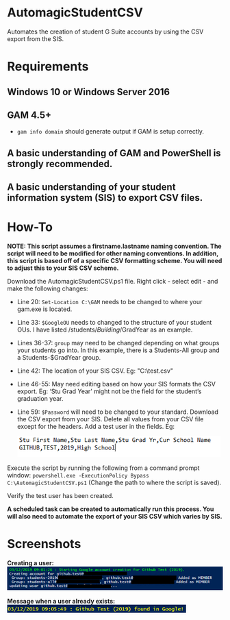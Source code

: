 # AutomagicStudentCSV
Automates the creation of student G Suite accounts by using the CSV export from the SIS.

# Requirements
## Windows 10 or Windows Server 2016
## GAM 4.5+ 
   - `gam info domain` should generate output if GAM is setup correctly.
## A basic understanding of GAM and PowerShell is **strongly** recommended. 
## A basic understanding of your student information system (SIS) to export CSV files.

# How-To
**NOTE: This script assumes a firstname.lastname naming convention. The script will need to be modified for other naming conventions. In addition, this script is based off of a specific CSV formatting scheme. You will need to adjust this to your SIS CSV scheme.**

Download the AutomagicStudentCSV.ps1 file.
Right click - select edit - and make the following changes:
  - Line 20: `Set-Location C:\GAM` needs to be changed to where your gam.exe is located. 
  - Line 33: `$GoogleOU` needs to changed to the structure of your student OUs. I have listed /students/$Building/$GradYear as an example.
  - Lines 36-37: `group` may need to be changed depending on what groups your students go into. In this example, there is a Students-All group and a Students-$GradYear group.
  - Line 42: The location of your SIS CSV. Eg: "C:\test.csv"
  - Line 46-55: May need editing based on how your SIS formats the CSV export. Eg: ‘Stu Grad Year’ might not be the field for the student’s graduation year.
  - Line 59: `$Password` will need to be changed to your standard. 
Download the CSV export from your SIS.
Delete all values from your CSV file except for the headers. Add a test user in the fields. Eg:

    ![testcsv](https://github.com/joejkopet/AutomagicStudentCSV/blob/master/testcsv.PNG)

 Execute the script by running the following from a command prompt window: `powershell.exe -ExecutionPolicy Bypass    C:\AutomagicStudentCSV.ps1` (Change the path to where the script is saved). 

Verify the test user has been created. 

**A scheduled task can be created to automatically run this process. You will also need to automate the export of your SIS CSV which varies by SIS.**


# Screenshots
**Creating a user:**
    ![scriptoutputcreated](https://github.com/joejkopet/AutomagicStudentCSV/blob/master/scriptoutputcreated.PNG)

**Message when a user already exists:**
    ![scriptoutputfound](https://github.com/joejkopet/AutomagicStudentCSV/blob/master/scriptoutputfound.PNG)
